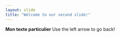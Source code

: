 ```yaml
---
layout: slide
title: "Welcome to our second slide!"
---
```

**Mon texte particulier**
Use the left arrow to go back!

